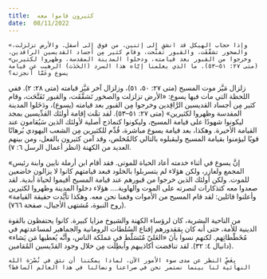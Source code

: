 ```yaml
---
title:  كثيرون قاموا معه
date:  08/11/2022
---
```


`«وإذا حجاب الهيكل قد انشق إلى إثنين، من فوق إلى أسفل. والأرض تزلزلت، والصخور تشقَّقَت، والقبور تَفتَّحت، وقام كثير مِن أجساد القديسين الراقدين، وخرجوا من القبور بعد قيامته، ودخلوا المدينة المقدسة، وظهروا لكثيرين» (متى ٢٧: ٥١–٥٣). ما الذي يعلمنا إيَّاه هذا السرد (الحَدَث) الرهيب عن قيامة يسوع وعَمَّا أنجزته؟`

زلزال مَيَّز موت المسيح (متى ٢٧: ٥٠، ٥١)، وزلزال آخر مَيَّز قيامته (متى ٢٨: ٢). ففي اللحظة التي مات فيها يسوع: «الأرض تزلزلت والصخور تَشقَّقَت، والقبور تَفَتَّحَت، وقام كثير مِن أجساد القديسين الرَّاقِدين وخرجوا مِن القبور بعد قيامته (يسوع)، ودَخَلوا المدينة المقدسة وظهروا لكثيرين» (متى ٢٧: ٥١–٥٣). لقد تمَّت إقامة أولئك القدِّيسين بمجد ليكونوا شهودًا على قيامة المسيح، وليكونوا كنماذج أصلية لأولئك الذين سَيُقامون عند القيامة الأخيرة. وهكذا، بعد قيامة يسوع مباشرة، قُدِّم للكثيرين مِن الشعب اليهودي بُرهانًا قويًا ليؤمنوا بقيامة المسيح وليقبلوه بالتالي كالمُخلص، وقد آمن كثيرون بالفعل، ومن بينهم العديد من الكهنة (انظر أعمال الرسل ٦: ٧).

«إنَّ يسوع في أثناء خدمته أعاد الحياة للموتى. فقد أقام ابن أرملة نايين وابنة رئيس المجمع ولعازر، ولكن هؤلاء لم يتسربلوا بالخلود فبعد قيامتهم كانوا لا يزالون خاضعين للموت. ولكن أولئك الذين خرجوا من قبورهم عند قيامة المسيح أقيموا لحياة أبدية. لقد صعدوا معه كتذكارات لنصرته على الموت والهاوية.... هؤلاء دخلوا المدينة وظهروا لكثيرين وأعلنوا قائلين: لقد قام المسيح من الأموات وقمنا نحن معه. وهكذا تأيَّدت حقيقة القيامة» (روح النبوة، مُشتهى الأجيال، صفحة ٧٦٦).

من الناحية البشرية، كان لرؤساء الكهنة والشيوخ مزايا كبيرة. كانوا يحتفظون بالقوة الدينية للأمة، حتى أنه كان بِمَقدورهم إقناع السُلطات الرومانية والجماهير لمساعدتهم في مُخَطّطاتِهم. لكنهم نسوا بأنَ «العَليّ مُتَسَلّط في مَملكة الناس، وأنَّه يُعطيها مَن يَشاء» (دانيال ٤: ٣٢). لقد تناقضت أكاذيبهم واُبطِلَت مِن خلال وجود القدّيسين المُقامين.

`بِغَضِّ النظر عن مدى سوء الأمور الآن، لماذا يمكننا أن نثق في نُصْرَة الله النهائية لنا بينما نستمر نحن في صراعنا ونضالنا في هذا العالم الساقط؟`